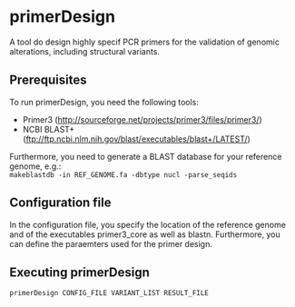primerDesign
============

A tool do design highly specif PCR primers for the validation of genomic alterations, including structural variants.


Prerequisites
-------------

To run primerDesign, you need the following tools:
* Primer3 (http://sourceforge.net/projects/primer3/files/primer3/)
* NCBI BLAST+ (ftp://ftp.ncbi.nlm.nih.gov/blast/executables/blast+/LATEST/)


Furthermore, you need to generate a BLAST database for your reference genome, e.g.:   
`makeblastdb -in REF_GENOME.fa -dbtype nucl -parse_seqids`


Configuration file
------------------

In the configuration file, you specify the location of the reference genome and of the executables primer3_core as well as blastn. Furthermore, you can define the paraemters used for the primer design.


Executing primerDesign
----------------------

`primerDesign CONFIG_FILE VARIANT_LIST RESULT_FILE`
